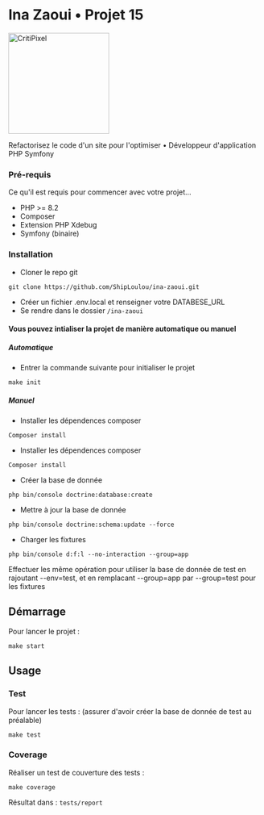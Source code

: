 # Ina Zaoui • Projet 15

<img src="public/images/home.jpeg" alt="CritiPixel" width="200" />

Refactorisez le code d'un site pour l'optimiser • Développeur d'application PHP Symfony

### Pré-requis

Ce qu'il est requis pour commencer avec votre projet...

* PHP >= 8.2
* Composer
* Extension PHP Xdebug
* Symfony (binaire)

### Installation

- Cloner le repo git
```
git clone https://github.com/ShipLoulou/ina-zaoui.git
```
- Créer un fichier .env.local et renseigner votre DATABESE_URL
- Se rendre dans le dossier `/ina-zaoui`

#### Vous pouvez intialiser la projet de manière automatique ou manuel

##### Automatique
- Entrer la commande suivante pour initialiser le projet
```
make init
```

##### Manuel
- Installer les dépendences composer 
```
Composer install
```
- Installer les dépendences composer 
```
Composer install
```
- Créer la base de donnée
```
php bin/console doctrine:database:create
```
- Mettre à jour la base de donnée
```
php bin/console doctrine:schema:update --force
```
- Charger les fixtures
```
php bin/console d:f:l --no-interaction --group=app
```

Effectuer les même opération pour utiliser la base de donnée de test en rajoutant --env=test, et en remplacant --group=app par --group=test pour les fixtures


## Démarrage

Pour lancer le projet :
```
make start
```

## Usage 

### Test

Pour lancer les tests : (assurer d'avoir créer la base de donnée de test au préalable)
```
make test
```

### Coverage

Réaliser un test de couverture des tests :
```
make coverage
```
Résultat dans : `tests/report`
